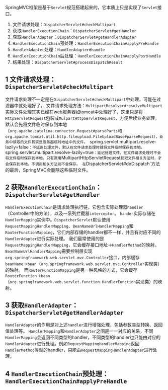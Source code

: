 SpringMVC框架是基于`Servlet`规范搭建起来的，它本质上只是实现了`Servlet`接口。

1. 文件请求处理：`DispatcherServlet#checkMultipart`
2. 获取`HandlerExecutionChain`：`DispatcherServlet#getHandler`
3. 获取`HandlerAdapter`：`DispatcherServlet#getHandlerAdapter`
4. `HandlerExecutionChain`预处理：`HandlerExecutionChain#applyPreHandle`
5. `HandlerAdapter`处理：`HandlerAdapter#handle`
6. `HandlerExecutionChain`后处理：`HandlerExecutionChain#applyPostHandle`
7. 结果处理：`DispatcherServlet#processDispatchResult`

## 1 文件请求处理：`DispatcherServlet#checkMultipart`
文件请求处理不一定是在`DispatcherServlet#checkMultipart`中处理，可能在过滤器中就处理好了。
文件请求处理方法：`MultipartResolver#resolveMultipart`
实际文件处理其实已经在web服务器如tomcat中处理好了，这里只是将`HttpServletRequest`包装成`MulpartHttpServletRequest`，方便后续业务处理。
默认会先将文件临时保存到本地（`org.apache.catalina.connector.Request#parseParts`和`org.apache.tomcat.util.http.fileupload.FileUploadBase#parseRequest），业务中读取的文件其实是服务器临时地址中的文件。
`spring.servlet.multipart.resolve-lazily=false`：不延迟处理文件，默认在文件请求处理时就将文件临时保存到本地。
`spring.servlet.multipart.resolve-lazily=true`：延迟处理文件，在文件请求处理时不会将文件临时保存到本地。只有调用`MultipartHttpServletRequest`获取文件相关方法时，才会保存到本地。不调用相关方法则不会保存。
在`DispatcherServlet#doDispatch`方法的最后，SpringMVC会删除这些临时文件。

## 2 获取`HandlerExecutionChain`：`DispatcherServlet#getHandler`
`HandlerExecutionChain`是请求处理执行链，它包含实际处理器`handler`（Controller中的方法），以及一系列拦截器`interceptor`。
`hander`实际存储在`HandlerMapping`实例中。`DispatcherServlet`默认使用`RequestMappingHandlerMapping`、`BeanNameUrlHandlerMapping`和`RouterFunctionMapping`，它们内部存储的handler都不一样，并且有对应不同的`HandlerAdapter`进行实际处理。
我们最常使用的是`RequestMappingHandlerMapping`，它会缓存接口地址→`HandlerMethod`的映射。
`BeanNameUrlHandlerMapping`需要控制层实现`org.springframework.web.servlet.mvc.Controller`接口，内部缓存`beanName`→`bean`（`org.springframework.web.servlet.mvc.Controller`实现类）的映射。
而`RouterFunctionMapping`是另一种风格的方式，它会缓存`RouterFunction`→`bean`（`org.springframework.web.servlet.function.HandlerFunction`实现类）的映射。

## 3 获取`HandlerAdapter`：`DispatcherServlet#getHandlerAdapter`
`HandlerAdapter`的作用是对上述`handler`进行增强处理，包括参数类型转换、返回值处理等。
`HandlerMapping`和`HandlerAdapter`之间是一一对应的关系，不同`HandlerMapping`会返回不同类型的handler，不同类型的handler也只能由对应的`HandlerAdapter`进行处理。例如`RequestMappingHandlerMapping`返回`HandlerMethod`类型的handler，只能由`RequestMappingHandlerAdapter`进行处理。

## 4 `HandlerExecutionChain`预处理：`HandlerExecutionChain#applyPreHandle`
